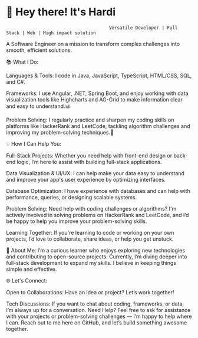 # 👋 Hey there! It's Hardi
                                           Versatile Developer | Full Stack | Web | High impact solution
A Software Engineer on a mission to transform complex challenges into smooth, efficient solutions.

📚 What I Do:

Languages & Tools: I code in Java, JavaScript, TypeScript, HTML/CSS, SQL, and C#.

Frameworks: I use Angular, .NET, Spring Boot, and enjoy working with data visualization tools like Highcharts and AG-Grid to make information clear and easy to understand.📊

Problem Solving: I regularly practice and sharpen my coding skills on platforms like HackerRank and LeetCode, tackling algorithm challenges and improving my problem-solving techniques.🧠


💡 How I Can Help You:

Full-Stack Projects: Whether you need help with front-end design or back-end logic, I’m here to assist with building full-stack applications.

Data Visualization & UI/UX: I can help make your data easy to understand and improve your app's user experience by optimizing interfaces.

Database Optimization: I have experience with databases and can help with performance, queries, or designing scalable systems.

Problem Solving: Need help with coding challenges or algorithms? I'm actively involved in solving problems on HackerRank and LeetCode, and I’d be happy to help you improve your problem-solving skills.

Learning Together: If you're learning to code or working on your own projects, I’d love to collaborate, share ideas, or help you get unstuck.


🎨 About Me:
I’m a curious learner who enjoys exploring new technologies and contributing to open-source projects. Currently, I’m diving deeper into full-stack development to expand my skills. I believe in keeping things simple and effective.


🌐 Let's Connect:

Open to Collaborations: Have an idea or project? Let’s work together!

Tech Discussions: If you want to chat about coding, frameworks, or data, I’m always up for a conversation.
Need Help? Feel free to ask for assistance with your projects or problem-solving challenges — I’m happy to help where I can.
Reach out to me here on GitHub, and let’s build something awesome together.
